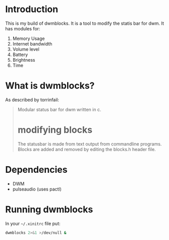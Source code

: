 # Introduction
This is my build of dwmblocks. It is a tool to modify the statis bar for dwm. It has modules for:
1. Memory Usage
2. Internet bandwidth
3. Volume level
4. Battery
5. Brightness
6. Time

# What is dwmblocks?
As described by torrinfail:

> Modular status bar for dwm written in c.
> # modifying blocks
> The statusbar is made from text output from commandline programs.
> Blocks are added and removed by editing the blocks.h header file.

# Dependencies
* DWM
* pulseaudio (uses pactl)

# Running dwmblocks
In your `~/.xinitrc` file put: 

``` bash
dwmblocks 2>&1 >/dev/null &
```
